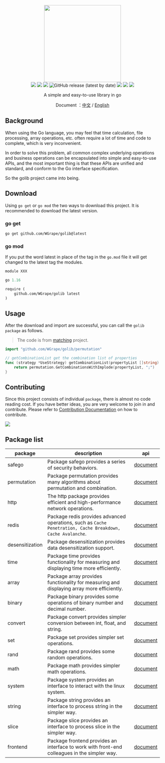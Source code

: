 <div align="center">
<img width="250" src="https://user-images.githubusercontent.com/35942268/177622393-c67a9433-eb2b-4de3-a8e9-262d4db48565.png">
</div>

<div align="center">
    <!-- oscs: https://www.oscs1024.com/cd/1543980900807675904?sign=a3d02348 -->
    <!-- https://www.murphysec.com/ -->
    <a href="https://www.oscs1024.com/project/oscs/WGrape/golib?ref=badge_small" alt="OSCS Status"><img src="https://www.oscs1024.com/platform/badge/WGrape/golib.svg?size=small"/></a>
    <img src="https://img.shields.io/badge/go-1.13+-blue.svg">
    <img src="https://github.com/wgrape/golib/actions/workflows/build.yml/badge.svg">
    <img alt="GitHub release (latest by date)" src="https://img.shields.io/github/v/release/wgrape/golib">
    <img src="https://img.shields.io/badge/Document-中文/English-orange.svg">
    <a href="https://godoc.org/github.com/WGrape/golib"><img src="https://godoc.org/github.com/WGrape/golib?status.svg" ></a>
    <img src="https://img.shields.io/badge/License-MIT-green.svg">   
</div>

<div align="center">    
    <p>A simple and easy-to-use library in go</p>
    <p>Document ：<a href="/README.zh-CN.md">中文</a> / <a href="/README.md">English</a></p>
</div>

## Background

When using the Go language, you may feel that time calculation, file processing, array operations, etc. often require a lot of time and code to complete, which is very inconvenient.

In order to solve this problem, all common complex underlying operations and business operations can be encapsulated into simple and easy-to-use APIs, and the most important thing is that these APIs are unified and standard, and conform to the Go interface specification.

So the golib project came into being.

## Download
Using ```go get``` or ```go mod``` the two ways to download this project. It is recommended to download the latest version.

### go get
```bash
go get github.com/WGrape/golib@latest
```

### go mod
If you put the word latest in place of the tag in the ```go.mod``` file it will get changed to the latest tag the modules.

```mod
module XXX

go 1.16

require (
    github.com/WGrape/golib latest
)

```

## Usage
After the download and import are successful, you can call the ```golib package``` as follows.

> The code is from [matching](https://github.com/WGrape/matching/blob/main/pkg/strategy/strategy.go) project.

```go
import "github.com/WGrape/golib/permutation"

// getCombinationList get the combination list of properties
func (strategy *UseStrategy) getCombinationList(propertyList []string) []string {
    return permutation.GetCombinationsWithImplode(propertyList, ";")
}
```

## Contributing
Since this project consists of individual ```package```, there is almost no code reading cost. If you have better ideas, you are very welcome to join in and contribute. Please refer to [Contribution Documentation](.github/CONTRIBUTING.md) on how to contribute.

<img src="https://contrib.rocks/image?repo=wgrape/golib">

## Package list

| package         | description                                                                                                    | api                                                                    |
|-----------------|----------------------------------------------------------------------------------------------------------------|------------------------------------------------------------------------|
| safego          | Package safego provides a series of security behaviors.                                                        | [document](https://pkg.go.dev/github.com/WGrape/golib/safego)          |
| permutation     | Package permutation provides many algorithms about permutation and combination.                                | [document](https://pkg.go.dev/github.com/WGrape/golib/permutation)     |
| http            | The http package provides efficient and high-performance network operations.                                   | [document](https://pkg.go.dev/github.com/WGrape/golib/http)            |
| redis           | Package redis provides advanced operations, such as ```Cache Penetration, Cache Breakdown, Cache Avalanche```. | [document](https://pkg.go.dev/github.com/WGrape/golib/redis)           |
| desensitization | Package desensitization provides data desensitization support.                                                 | [document](https://pkg.go.dev/github.com/WGrape/golib/desensitization) |
| time            | Package time provides functionality for measuring and displaying time more efficiently.                        | [document](https://pkg.go.dev/github.com/WGrape/golib/time)            |
 | array           | Package array provides functionality for measuring and displaying array more efficiently.                      | [document](https://pkg.go.dev/github.com/WGrape/golib/array)           |
| binary          | Package binary provides some operations of binary number and decimal number.                                   | [document](https://pkg.go.dev/github.com/WGrape/golib/binary)          |
| convert         | Package convert provides simpler conversion between int, float, and string.                                    | [document](https://pkg.go.dev/github.com/WGrape/golib/convert)         |
| set             | Package set provides simpler set operations.                                                                   | [document](https://pkg.go.dev/github.com/WGrape/golib/set)             |
| rand            | Package rand provides some random operations.                                                                  | [document](https://pkg.go.dev/github.com/WGrape/golib/rand)            |
| math            | Package math provides simpler math operations.                                                                 | [document](https://pkg.go.dev/github.com/WGrape/golib/math)            |
| system          | Package system provides an interface to interact with the linux system.                                        | [document](https://pkg.go.dev/github.com/WGrape/golib/system)          |
| string          | Package string provides an interface to process string in the simpler way.                                     | [document](https://pkg.go.dev/github.com/WGrape/golib/string)          |
| slice           | Package slice provides an interface to process slice in the simpler way.                                       | [document](https://pkg.go.dev/github.com/WGrape/golib/slice)           |
| frontend        | Package frontend provides an interface to work with front-end colleagues in the simpler way.                   | [document](https://pkg.go.dev/github.com/WGrape/golib/frontend)        |

